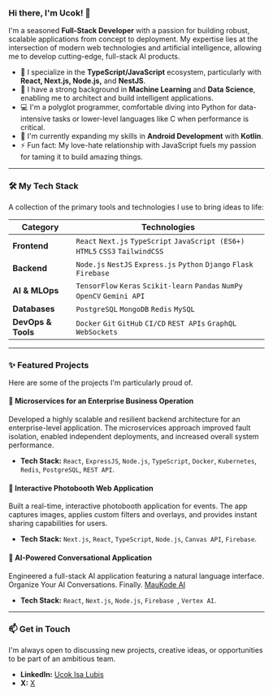 ### Hi there, I'm Ucok! 👋

I'm a seasoned **Full-Stack Developer** with a passion for building robust, scalable applications from concept to deployment. My expertise lies at the intersection of modern web technologies and artificial intelligence, allowing me to develop cutting-edge, full-stack AI products.

-   🚀 I specialize in the **TypeScript/JavaScript** ecosystem, particularly with **React, Next.js, Node.js,** and **NestJS**.
-   🧠 I have a strong background in **Machine Learning** and **Data Science**, enabling me to architect and build intelligent applications.
-   💻 I'm a polyglot programmer, comfortable diving into Python for data-intensive tasks or lower-level languages like C when performance is critical.
-   🌱 I'm currently expanding my skills in **Android Development** with **Kotlin**.
-   ⚡ Fun fact: My love-hate relationship with JavaScript fuels my passion for taming it to build amazing things.

---

### 🛠️ My Tech Stack

A collection of the primary tools and technologies I use to bring ideas to life:

| Category          | Technologies                                                                                                                                                             |
| ----------------- | ------------------------------------------------------------------------------------------------------------------------------------------------------------------------ |
| **Frontend** | `React` `Next.js` `TypeScript` `JavaScript (ES6+)` `HTML5` `CSS3` `TailwindCSS`                                                                                             |
| **Backend** | `Node.js` `NestJS` `Express.js` `Python` `Django` `Flask` `Firebase`                                                                                                                |
| **AI & MLOps** | `TensorFlow` `Keras` `Scikit-learn` `Pandas` `NumPy` `OpenCV` `Gemini API`                                                                                                  |
| **Databases** | `PostgreSQL` `MongoDB` `Redis` `MySQL`                                                                                                                                     |
| **DevOps & Tools**| `Docker` `Git` `GitHub` `CI/CD` `REST APIs` `GraphQL` `WebSockets`                                                                                                          |

---

### ✨ Featured Projects

Here are some of the projects I'm particularly proud of.

#### 🏢 Microservices for an Enterprise Business Operation
Developed a highly scalable and resilient backend architecture for an enterprise-level application. The microservices approach improved fault isolation, enabled independent deployments, and increased overall system performance.
-   **Tech Stack:** `React`, `ExpressJS`, `Node.js`, `TypeScript`, `Docker`, `Kubernetes`, `Redis`, `PostgreSQL`, `REST API`.

#### 📸 Interactive Photobooth Web Application
Built a real-time, interactive photobooth application for events. The app captures images, applies custom filters and overlays, and provides instant sharing capabilities for users.
-   **Tech Stack:** `Next.js`, `React`, `TypeScript`, `Node.js`, `Canvas API`, `Firebase`.

#### 🤖 AI-Powered Conversational Application
Engineered a full-stack AI application featuring a natural language interface. Organize Your AI Conversations.
Finally. [MauKode AI](https://ai.maukode.com/)
-   **Tech Stack:** `React`, `Next.js`, `Node.js`, `Firebase `, `Vertex AI`.

---

### 📫 Get in Touch

I'm always open to discussing new projects, creative ideas, or opportunities to be part of an ambitious team.

-   **LinkedIn:** [Ucok Isa Lubis](https://www.linkedin.com/in/ucok-isa-lubis/)
-   **X:** [X](https://x.com/ucok_isa)

